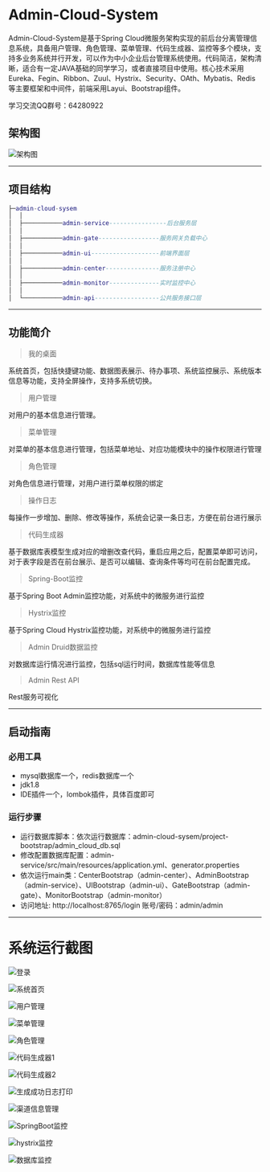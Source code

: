 # Admin-Cloud-System
Admin-Cloud-System是基于Spring Cloud微服务架构实现的前后台分离管理信息系统，具备用户管理、角色管理、菜单管理、代码生成器、监控等多个模块，支持多业务系统并行开发，可以作为中小企业后台管理系统使用。代码简洁，架构清晰，适合有一定JAVA基础的同学学习，或者直接项目中使用。核心技术采用Eureka、Fegin、Ribbon、Zuul、Hystrix、Security、OAth、Mybatis、Redis等主要框架和中间件，前端采用Layui、Bootstrap组件。


学习交流QQ群号：64280922


## 架构图

![架构图](project-bootstrap/架构图1.png)


------

## 项目结构
``` lua
├─admin-cloud-sysem
│  │
│  ├───────────admin-service----------------后台服务层
│  │
│  ├───────────admin-gate-----------------服务网关负载中心
│  │
│  ├───────────admin-ui-------------------前端界面层
│  │
│  ├───────────admin-center---------------服务注册中心
│  │
│  ├───────────admin-monitor--------------实时监控中心
│  │
│  └───────────admin-api------------------公共服务接口层

``` 
------------
## 功能简介

> 我的桌面

系统首页，包括快捷键功能、数据图表展示、待办事项、系统监控展示、系统版本信息等功能，支持全屏操作，支持多系统切换。

> 用户管理

对用户的基本信息进行管理。

> 菜单管理

对菜单的基本信息进行管理，包括菜单地址、对应功能模块中的操作权限进行管理

> 角色管理

对角色信息进行管理，对用户进行菜单权限的绑定

> 操作日志

每操作一步增加、删除、修改等操作，系统会记录一条日志，方便在前台进行展示

> 代码生成器

基于数据库表模型生成对应的增删改查代码，重启应用之后，配置菜单即可访问，对于表字段是否在前台展示、是否可以编辑、查询条件等均可在前台配置完成。

> Spring-Boot监控

基于Spring Boot Admin监控功能，对系统中的微服务进行监控

> Hystrix监控

基于Spring Cloud Hystrix监控功能，对系统中的微服务进行监控

> Admin Druid数据监控

对数据库运行情况进行监控，包括sql运行时间，数据库性能等信息

> Admin Rest API

Rest服务可视化


------------

## 启动指南
### 必用工具
- mysql数据库一个，redis数据库一个
- jdk1.8
- IDE插件一个，lombok插件，具体百度即可
### 运行步骤
- 运行数据库脚本：依次运行数据库：admin-cloud-sysem/project-bootstrap/admin_cloud_db.sql
- 修改配置数据库配置：admin-service/src/main/resources/application.yml、generator.properties
- 依次运行main类：CenterBootstrap（admin-center）、AdminBootstrap（admin-service）、UIBootstrap（admin-ui）、GateBootstrap（admin-gate）、MonitorBootstrap（admin-monitor）
- 访问地址: http://localhost:8765/login  账号/密码：admin/admin

---------

# 系统运行截图
![登录](project-bootstrap/登录.png)

![系统首页](project-bootstrap/首页.png)

![用户管理](project-bootstrap/用户管理.png)

![菜单管理](project-bootstrap/菜单管理.png)

![角色管理](project-bootstrap/角色管理.png)

![代码生成器1](project-bootstrap/代码生成器1.png)

![代码生成器2](project-bootstrap/代码生成器2.png)

![生成成功日志打印](project-bootstrap/生成成功日志打印.png)

![渠道信息管理](project-bootstrap/渠道信息.png)

![SpringBoot监控](project-bootstrap/springboot监控.png)

![hystrix监控](project-bootstrap/hystrix监控.png)

![数据库监控](project-bootstrap/数据库监控.png)